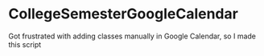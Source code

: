 # CollegeSemesterGoogleCalendar
Got frustrated with adding classes manually in Google Calendar, so I made this script
